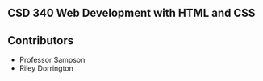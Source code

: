 CSD 340 Web Development with HTML and CSS
------

Contributors
------
* Professor Sampson
* Riley Dorrington
